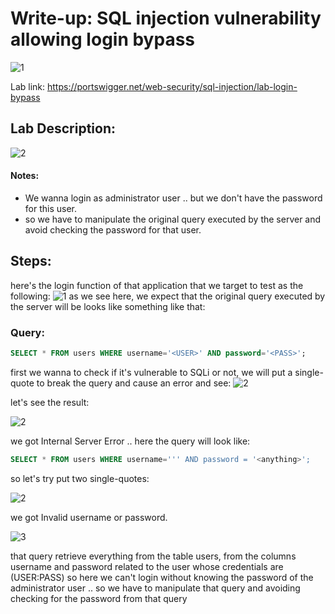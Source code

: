 # Write-up: SQL injection vulnerability allowing login bypass

![1](https://github.com/user-attachments/assets/78fb1151-fdcb-4161-8d19-4aa4945b19a7)

Lab link: https://portswigger.net/web-security/sql-injection/lab-login-bypass

## Lab Description:
![2](https://github.com/user-attachments/assets/d01247da-3944-4054-a5b2-ebc35f566bd0)

#### Notes:
- We wanna login as administrator user .. but we don't have the password for this user.
- so we have to manipulate the original query executed by the server and avoid checking the password for that user.

## Steps:
here's the login function of that application that we target to test as the following:
![1](https://github.com/user-attachments/assets/2f69d564-5a24-4846-ba8c-86f0e4f635b9)
as we see here, we expect that the original query executed by the server will be looks like something like that: 
### Query:
```sql
SELECT * FROM users WHERE username='<USER>' AND password='<PASS>';
```
first we wanna to check if it's vulnerable to SQLi or not, we will put a single-quote to break the query and cause an error and see:
![2](https://github.com/user-attachments/assets/04c515fb-67e8-498a-9ec4-fb91813b26cd)

let's see the result: 

![2](https://github.com/user-attachments/assets/247cba6b-6281-446a-b333-d415e705de75)

we got Internal Server Error .. here the query will look like: 
```sql
SELECT * FROM users WHERE username=''' AND password = '<anything>';
```
so let's try put two single-quotes:

![2](https://github.com/user-attachments/assets/e0c8d22b-9ef4-4e3a-a792-24eca008b590)

we got Invalid username or password.

![3](https://github.com/user-attachments/assets/b6b679bb-4805-4567-bba3-08c56026a13d)







that query retrieve everything from the table users, from the columns username and password related to the user whose credentials are (USER:PASS) 
so here we can't login without knowing the password of the administrator user .. so we have to manipulate that query and avoiding checking for the password from that query 
